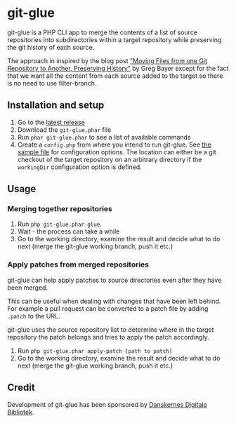 # git-glue

git-glue is a PHP CLI app to merge the contents of a list of source repositories into subdirectories within a target repository while preserving the git history of each source.

The approach in inspired by the blog post ["Moving Files from one Git Repository to Another, Preserving History"](http://gbayer.com/development/moving-files-from-one-git-repository-to-another-preserving-history/) by Greg Bayer except for the fact that we want all the content from each source added to the target so there is no need to use filter-branch.

## Installation and setup

1. Go to the [latest release](releases/latest) 
2. Download the `git-glue.phar` file
3. Run `phar git-glue.phar` to see a list of available commands
4. Create a `config.php` from where you intend to run git-glue. See [the sample file](https://raw.githubusercontent.com/kasperg/git-glue/master/config.sample.php) for configuration options. The location can either be a git checkout of the target repository on an arbitrary directory if the `workingDir` configuration option is defined.

## Usage

### Merging together repositories

1. Run `php git-glue.phar glue`.
2. Wait - the process can take a while
3. Go to the working directory, examine the result and decide what to do next (merge the git-glue working branch, push it etc.)

### Apply patches from merged repositories

git-glue can help apply patches to source directories even after they have been merged.

This can be useful when dealing with changes that have been left behind. For example a pull request can be converted to a patch file by adding `.patch` to the URL.

git-glue uses the source repository list to determine where in the target repository the patch belongs and tries to apply the patch accordingly.

1. Run `php git-glue.phar apply-patch [path to patch]`
2. Go to the working directory, examine the result and decide what to do next (merge the git-glue working branch, push it etc.)

## Credit

Development of git-glue has been sponsored by [Danskernes Digitale Bibliotek](http://www.danskernesdigitalebibliotek.dk/).